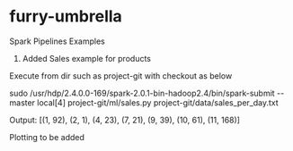 # furry-umbrella
Spark Pipelines Examples

1. Added Sales example for products

Execute from dir such as project-git with checkout as below

sudo /usr/hdp/2.4.0.0-169/spark-2.0.1-bin-hadoop2.4/bin/spark-submit --master local[4] project-git/ml/sales.py project-git/data/sales_per_day.txt


Output:
[(1, 92), (2, 1), (4, 23), (7, 21), (9, 39), (10, 61), (11, 168)]

Plotting to be added

